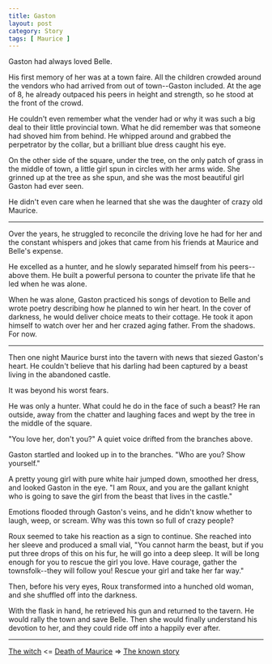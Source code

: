 ```yaml
---
title: Gaston
layout: post
category: Story
tags: [ Maurice ]
---
```

Gaston had always loved Belle.

His first memory of her was at a town faire. All the children crowded around the vendors who had arrived from out of town--Gaston included. At the age of 8, he already outpaced his peers in height and strength, so he stood at the front of the crowd.

<!-- more -->

He couldn't even remember what the vender had or why it was such a big deal to their little provincial town. What he did remember was that someone had shoved him from behind. He whipped around and grabbed the perpetrator by the collar, but a brilliant blue dress caught his eye.

On the other side of the square, under the tree, on the only patch of grass in the middle of town, a little girl spun in circles with her arms wide. She grinned up at the tree as she spun, and she was the most beautiful girl Gaston had ever seen.

He didn't even care when he learned that she was the daughter of crazy old Maurice.

* * *

Over the years, he struggled to reconcile the driving love he had for her and the constant whispers and jokes that came from his friends at Maurice and Belle's expense.

He excelled as a hunter, and he slowly separated himself from his peers--above them. He built a powerful persona to counter the private life that he led when he was alone.

When he was alone, Gaston practiced his songs of devotion to Belle and wrote poetry describing how he planned to win her heart. In the cover of darkness, he would deliver choice meats to their cottage. He took it apon himself to watch over her and her crazed aging father. From the shadows. For now.

* * *

Then one night Maurice burst into the tavern with news that siezed Gaston's heart. He couldn't believe that his darling had been captured by a beast living in the abandoned castle.

It was beyond his worst fears.

He was only a hunter. What could he do in the face of such a beast? He ran outside, away from the chatter and laughing faces and wept by the tree in the middle of the square.

"You love her, don't you?" A quiet voice drifted from the branches above.

Gaston startled and looked up in to the branches. "Who are you? Show yourself."

A pretty young girl with pure white hair jumped down, smoothed her dress, and looked Gaston in the eye. "I am Roux, and you are the gallant knight who is going to save the girl from the beast that lives in the castle."

Emotions flooded through Gaston's veins, and he didn't know whether to laugh, weep, or scream. Why was this town so full of crazy people?

Roux seemed to take his reaction as a sign to continue. She reached into her sleeve and produced a small vial, "You cannot harm the beast, but if you put three drops of this on his fur, he will go into a deep sleep. It will be long enough for you to rescue the girl you love. Have courage, gather the townsfolk--they will follow you! Rescue your girl and take her far way."

Then, before his very eyes, Roux transformed into a hunched old woman, and she shuffled off into the darkness.

With the flask in hand, he retrieved his gun and returned to the tavern. He would rally the town and save Belle. Then she would finally understand his devotion to her, and they could ride off into a happily ever after.

---

 [The witch](/story/2017/08/11/the-witch)  <= [Death of Maurice](/maurice) =>  [The known story](/story/2017/09/04/the-known-story)

